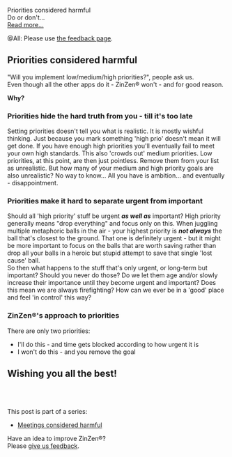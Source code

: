 Priorities considered harmful  
Do or don't...   
[Read more...](https://blog.zinzen.me/2023/01/20/Priorities-considered-harmful.html)   

@All: Please use [the feedback page](https://zinzen.me/Feedback).

## Priorities considered harmful

"Will you implement low/medium/high priorities?", people ask us.  
Even though all the other apps do it - ZinZen® won't - and for good reason.  
  
**Why?**

### Priorities hide the hard truth from you - till it's too late  
Setting priorities doesn't tell you what is realistic. It is mostly wishful thinking. Just because you mark something 'high prio' doesn't mean it will get done. If you have enough high priorities you'll eventually fail to meet your own high standards. This also 'crowds out' medium priorities. Low priorities, at this point, are then just pointless. Remove them from your list as unrealistic. But how many of your medium and high priority goals are also unrealistic? No way to know... All you have is ambition... and eventually - disappointment.

### Priorities make it hard to separate urgent from important
Should all 'high priority' stuff be urgent **_as well as_** important? High priority generally means "drop everything" and focus only on this. When juggling multiple metaphoric balls in the air - your highest priority is **_not always_** the ball that's closest to the ground. That one is definitely urgent - but it might be more important to focus on the balls that are worth saving rather than drop all your balls in a heroic but stupid attempt to save that single 'lost cause' ball.  
So then what happens to the stuff that's only urgent, or long-term but important? Should you never do those? Do we let them age and/or slowly increase their importance until they become urgent and important? Does this mean we are always firefighting? How can we ever be in a 'good' place and feel 'in control' this way?

### ZinZen®'s approach to priorities  
There are only two priorities:
- I'll do this - and time gets blocked according to how urgent it is
- I won't do this - and you remove the goal
  

## Wishing you all the best!
<br />
<br />

This post is part of a series:  
- [Meetings considered harmful](https://blog.zinzen.me/2023/05/05/Meetings-considered-harmful.html)  


Have an idea to improve ZinZen®?  
Please [give us feedback](https://zinzen.me/Feedback).

